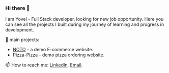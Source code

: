 ### Hi there 👋

I am Yovel - Full Stack developer, looking for new job opportunity.
Here you can see all the projects I built during my journey of learning and progress in development.

🚀 main projects:
- [NOTO](https://noto-back-deploy.vercel.app/) - a demo E-commerce website.
- [Pizza-Pizza](https://pizza-pizza-project.vercel.app/) - demo pizza ordering website.

📫 How to reach me: [LinkedIn](https://www.linkedin.com/in/yovel-halabia-450a2b1b2/), [Email](mailTo:yovelh247@gmail.com).
